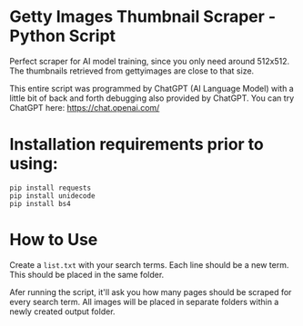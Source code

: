 # Getty Images Thumbnail Scraper - Python Script

Perfect scraper for AI model training, since you only need around 512x512. The thumbnails retrieved from gettyimages are close to that size.

This entire script was programmed by ChatGPT (AI Language Model) with a little bit of back and forth debugging also provided by ChatGPT.
You can try ChatGPT here: https://chat.openai.com/

# Installation requirements prior to using:

```
pip install requests
pip install unidecode
pip install bs4
```

# How to Use

Create a `list.txt` with your search terms. Each line should be a new term. This should be placed in the same folder.

Afer running the script, it'll ask you how many pages should be scraped for every search term. All images will be placed in separate folders within a newly created output folder.
